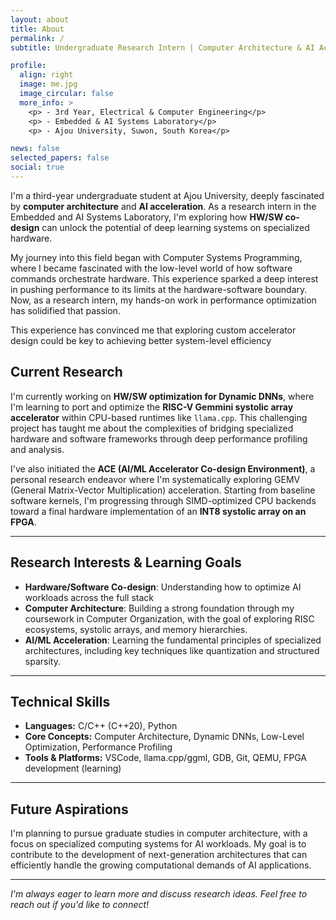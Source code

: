 ```yaml
---
layout: about
title: About
permalink: /
subtitle: Undergraduate Research Intern | Computer Architecture & AI Acceleration

profile:
  align: right
  image: me.jpg
  image_circular: false
  more_info: >
    <p> - 3rd Year, Electrical & Computer Engineering</p>
    <p> - Embedded & AI Systems Laboratory</p>
    <p> - Ajou University, Suwon, South Korea</p>

news: false
selected_papers: false
social: true 
---
```


I'm a third-year undergraduate student at Ajou University, deeply fascinated by **computer architecture** and **AI acceleration**. As a research intern in the Embedded and AI Systems Laboratory, I'm exploring how **HW/SW co-design** can unlock the potential of deep learning systems on specialized hardware.

My journey into this field began with Computer Systems Programming, where I became fascinated with the low-level world of how software commands orchestrate hardware. This experience sparked a deep interest in pushing performance to its limits at the hardware-software boundary. Now, as a research intern, my hands-on work in performance optimization has solidified that passion.   

This experience has convinced me that exploring custom accelerator design could be key to achieving better system-level efficiency



## **Current Research**

I'm currently working on **HW/SW optimization for Dynamic DNNs**, where I'm learning to port and optimize the **RISC-V Gemmini systolic array accelerator** within CPU-based runtimes like `llama.cpp`. This challenging project has taught me about the complexities of bridging specialized hardware and software frameworks through deep performance profiling and analysis.

I've also initiated the **ACE (AI/ML Accelerator Co-design Environment)**, a personal research endeavor where I'm systematically exploring GEMV (General Matrix-Vector Multiplication) acceleration. Starting from baseline software kernels, I'm progressing through SIMD-optimized CPU backends toward a final hardware implementation of an **INT8 systolic array on an FPGA**.

---

## **Research Interests & Learning Goals**

- **Hardware/Software Co-design**: Understanding how to optimize AI workloads across the full stack
- **Computer Architecture**: Building a strong foundation through my coursework in Computer Organization, with the goal of exploring RISC ecosystems, systolic arrays, and memory hierarchies.
- **AI/ML Acceleration**: Learning the fundamental principles of specialized architectures, including key techniques like quantization and structured sparsity.

---

## **Technical Skills**

- **Languages:** C/C++ (C++20), Python
- **Core Concepts:** Computer Architecture, Dynamic DNNs, Low-Level Optimization, Performance Profiling
- **Tools & Platforms:** VSCode, llama.cpp/ggml, GDB, Git, QEMU, FPGA development (learning)

---

## **Future Aspirations**

I'm planning to pursue graduate studies in computer architecture, with a focus on specialized computing systems for AI workloads. My goal is to contribute to the development of next-generation architectures that can efficiently handle the growing computational demands of AI applications.

---

*I'm always eager to learn more and discuss research ideas. Feel free to reach out if you'd like to connect!*
